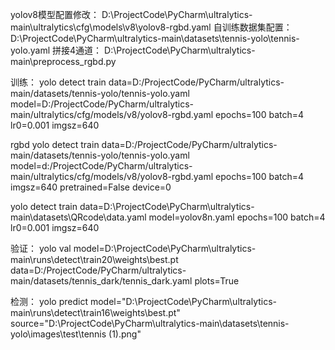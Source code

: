 yolov8模型配置修改：
D:\ProjectCode\PyCharm\ultralytics-main\ultralytics\cfg\models\v8\yolov8-rgbd.yaml
自训练数据集配置：
D:\ProjectCode\PyCharm\ultralytics-main\datasets\tennis-yolo\tennis-yolo.yaml
拼接4通道：
D:\ProjectCode\PyCharm\ultralytics-main\preprocess_rgbd.py

训练：
yolo detect train data=D:/ProjectCode/PyCharm/ultralytics-main/datasets/tennis-yolo/tennis-yolo.yaml model=D:/ProjectCode/PyCharm/ultralytics-main/ultralytics/cfg/models/v8/yolov8-rgbd.yaml epochs=100 batch=4 lr0=0.001 imgsz=640

rgbd
yolo detect train data=D:/ProjectCode/PyCharm/ultralytics-main/datasets/tennis-yolo/tennis-yolo.yaml model=d:/ProjectCode/PyCharm/ultralytics-main/ultralytics/cfg/models/v8/yolov8-rgbd.yaml epochs=100 batch=4 imgsz=640 pretrained=False device=0

yolo detect train data=D:\ProjectCode\PyCharm\ultralytics-main\datasets\QRcode\data.yaml model=yolov8n.yaml epochs=100 batch=4 lr0=0.001 imgsz=640

验证：
yolo val model=D:\ProjectCode\PyCharm\ultralytics-main\runs\detect\train20\weights\best.pt data=D:/ProjectCode/PyCharm/ultralytics-main/datasets/tennis_dark/tennis_dark.yaml plots=True

检测：
yolo predict model="D:\ProjectCode\PyCharm\ultralytics-main\runs\detect\train16\weights\best.pt" source="D:\ProjectCode\PyCharm\ultralytics-main\datasets\tennis-yolo\images\test\tennis (1).png"


